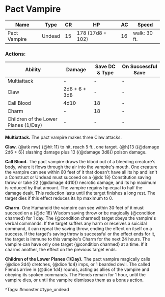 # Pact Vampire

| Name | Type | CR | HP | AC | Speed |
|------|------|----|----|----|-------|
| Pact Vampire | Undead | 15 | 178 (17d8 + 102) | 16 | walk: 30 ft. |

### Actions:

| Ability | Damage | Save DC & Type | On Successful Save |
|---------|--------|----------------|--------------------|
| Multiattack | - | - | - |
| Claw | 2d6 + 6 + 3d8 | - | - |
| Call Blood | 4d10 | 18 | - |
| Charm | - | 18 | - |
| Children of the Lower Planes (1/Day) | - | - | - |


**Multiattack.** The pact vampire makes three Claw attacks.

**Claw.** {@atk mw} {@hit 11} to hit, reach 5 ft., one target. {@h}13 ({@damage 2d6 + 6}) slashing damage plus 13 ({@damage 3d8}) poison damage.

**Call Blood.** The pact vampire draws the blood out of a bleeding creature's body, where it flows through the air into the vampire's mouth. One creature the vampire can see within 60 feet of it that doesn't have all its hp and isn't a Construct or Undead must succeed on a {@dc 18} Constitution saving throw or take 22 ({@damage 4d10}) necrotic damage, and its hp maximum is reduced by that amount. The vampire regains hp equal to half the damage dealt. This reduction lasts until the target finishes a long rest. The target dies if this effect reduces its hp maximum to 0.

**Charm.** One Humanoid the vampire can see within 30 feet of it must succeed on a {@dc 18} Wisdom saving throw or be magically {@condition charmed} for 1 day. The {@condition charmed} target obeys the vampire's verbal commands. If the target suffers any harm or receives a suicidal command, it can repeat the saving throw, ending the effect on itself on a success. If the target's saving throw is successful or the effect ends for it, the target is immune to this vampire's Charm for the next 24 hours. The vampire can have only one target {@condition charmed} at a time. If it charms another, the effect on the previous target ends.

**Children of the Lower Planes (1/Day).** The pact vampire magically calls {@dice 2d4} dretches, {@dice 1d4} imps, or 1 bearded devil. The called Fiends arrive in {@dice 1d4} rounds, acting as allies of the vampire and obeying its spoken commands. The Fiends remain for 1 hour, until the vampire dies, or until the vampire dismisses them as a bonus action.

^Tags: #monster #type_undead